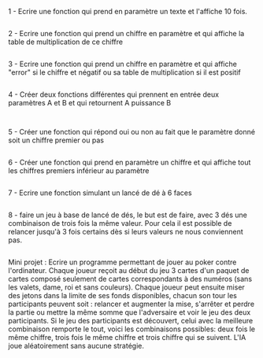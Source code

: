 1 - Ecrire une fonction qui prend en paramètre un texte et l'affiche 10 fois.

```

```

2 - Ecrire une fonction qui prend un chiffre en paramètre et qui affiche la table de multiplication de ce chiffre

```

```

3 - Ecrire une fonction qui prend un chiffre en paramètre et qui affiche "error" si le chiffre et négatif ou sa table de multiplication si il est positif

```

```

4 - Créer deux fonctions différentes qui prennent en entrée deux paramètres A et B et qui retournent A puissance B

```

```

```

```

5 - Créer une fonction qui répond oui ou non au fait que le paramètre donné soit un chiffre premier ou pas

```

```

6 - Créer une fonction qui prend en paramètre un chiffre et qui affiche tout les chiffres premiers inférieur au paramètre

```

```

7 - Ecrire une fonction simulant un lancé de dé à 6 faces

```

```

8 - faire un jeu à base de lancé de dés, le but est de faire, avec 3 dés une combinaison de trois fois la même valeur.
Pour cela il est possible de relancer jusqu'à 3 fois certains dès si leurs valeurs ne nous conviennent pas.

```

```

Mini projet : Ecrire un programme permettant de jouer au poker contre l'ordinateur. Chaque joueur reçoit au début du jeu 3 cartes d'un paquet de cartes composé seulement de cartes correspondants à des numéros (sans les valets, dame, roi et sans couleurs). Chaque joueur peut ensuite miser des jetons dans la limite de ses fonds disponibles, chacun son tour les participants peuvent soit : relancer et augmenter la mise, s'arrêter et perdre la partie ou mettre la même somme que l'adversaire et voir le jeu des deux participants. Si le jeu des participants est découvert, celui avec la meilleure combinaison remporte le tout, voici les combinaisons possibles: deux fois le même chiffre, trois fois le même chiffre et trois chiffre qui se suivent. L'IA joue aléatoirement sans aucune stratégie.


